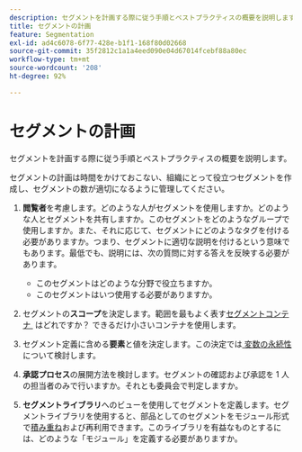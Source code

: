 ```yaml
---
description: セグメントを計画する際に従う手順とベストプラクティスの概要を説明します。
title: セグメントの計画
feature: Segmentation
exl-id: ad4c6078-6f77-428e-b1f1-168f80d02668
source-git-commit: 35f2812c1a1a4eed090e04d67014fcebf88a80ec
workflow-type: tm+mt
source-wordcount: '208'
ht-degree: 92%

---
```


# セグメントの計画

セグメントを計画する際に従う手順とベストプラクティスの概要を説明します。

セグメントの計画は時間をかけておこない、組織にとって役立つセグメントを作成し、セグメントの数が適切になるように管理してください。

1. **閲覧者**&#x200B;を考慮します。どのような人がセグメントを使用しますか。どのような人とセグメントを共有しますか。このセグメントをどのようなグループで使用しますか。また、それに応じて、セグメントにどのようなタグを付ける必要がありますか。つまり、セグメントに適切な説明を付けるという意味でもあります。最低でも、説明には、次の質問に対する答えを反映する必要があります。

   * このセグメントはどのような分野で役立ちますか。
   * このセグメントはいつ使用する必要がありますか。

1. セグメントの&#x200B;**スコープ**&#x200B;を決定します。範囲を最もよく表す [&#x200B; セグメントコンテナ &#x200B;](/help/components/segmentation/seg-overview.md) はどれですか？ できるだけ小さいコンテナを使用します。

1. セグメント定義に含める&#x200B;**要素**&#x200B;と値を決定します。この決定では [&#x200B; 変数の永続性 &#x200B;](/help/components/segmentation/seg-overview.md) について検討します。

1. **承認プロセス**&#x200B;の展開方法を検討します。セグメントの確認および承認を 1 人の担当者のみで行いますか。それとも委員会で判定しますか。
1. **セグメントライブラリ**&#x200B;へのビューを使用してセグメントを定義します。セグメントライブラリを使用すると、部品としてのセグメントをモジュール形式で[積み重ね](/help/components/segmentation/segmentation-workflow/seg-build.md)および再利用できます。このライブラリを有益なものとするには、どのような「モジュール」を定義する必要がありますか。
